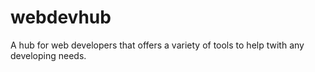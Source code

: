 # webdevhub
A hub for web developers that offers a variety of tools to help twith any developing needs.
